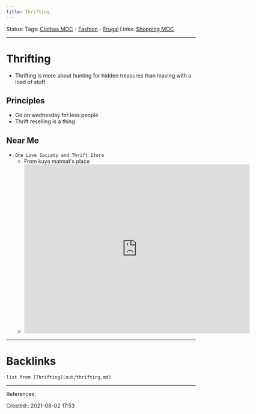 ```yaml
---
title: Thrifting
---
```

Status:
Tags: [Clothes MOC](out/clothes-moc.md) - [Fashion](out/fashion.md) - [Frugal](None)
Links: [Shopping MOC](None)
___
# Thrifting
- Thrifting is more about hunting for hidden treasures than leaving with a load of stuff

## Principles
- Go on wednesday for less people
- Thrift reselling is a thing
## Near Me
- `One Love Society and Thrift Store`
	- From kuya matmat's place
	- <iframe src="https://www.google.com/maps/embed?pb=!1m28!1m12!1m3!1d5211.468397385896!2d-122.99674347525709!3d49.22456777427564!2m3!1f0!2f0!3f0!3m2!1i1024!2i768!4f13.1!4m13!3e2!4m5!1s0x54867650ec77824f%3A0xbc5ac57174394bc4!2s6275%20Royal%20Oak%20Ave%2C%20Burnaby%2C%20BC%20V5H%203N8%2C%20Canada!3m2!1d49.227184699999995!2d-122.98927219999999!4m5!1s0x5486765b580f2b7f%3A0xa0673a354c0516ef!2sOne%20Love%20Society%20%26%20Thrift%20Store%2C%20Imperial%20Street%2C%20Burnaby%2C%20BC!3m2!1d49.222078599999996!2d-122.9954166!5e0!3m2!1sen!2sca!4v1627948830458!5m2!1sen!2sca" width="600" height="450" style="border:0;" allowfullscreen="" loading="lazy"></iframe>
___
# Backlinks
```dataview
list from [Thrifting](out/thrifting.md)
```
___
References:

Created:: 2021-08-02 17:53
